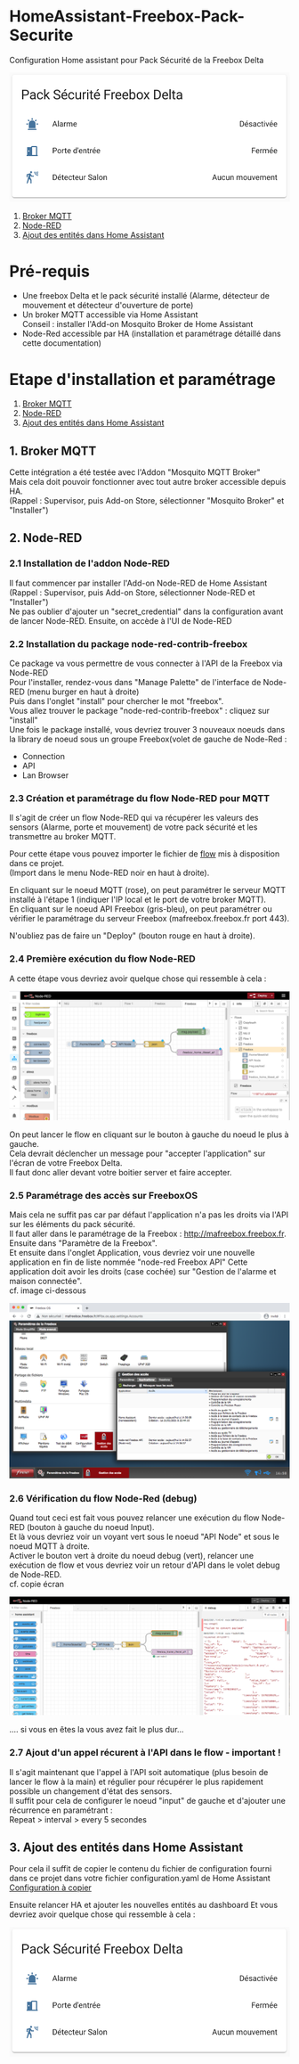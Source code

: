 # HomeAssistant-Freebox-Pack-Securite
Configuration Home assistant pour Pack Sécurité de la Freebox Delta

![Alt text](ScreenShot-Freebox-Delta-pack-securite-HomeAssistant.png?raw=true "Screen Shot")


1. [Broker MQTT](#1-broker-mqtt)  
2. [Node-RED](#2-node-red)  
2. [Ajout des entités dans Home Assistant](#3-ajout-des-entités-dans-home-assistant)  


# Pré-requis
- Une freebox Delta et le pack sécurité installé (Alarme, détecteur de mouvement et détecteur d'ouverture de porte)
- Un broker MQTT accessible via Home Assistant  
Conseil : installer l'Add-on Mosquito Broker de Home Assistant
- Node-Red accessible par HA (installation et paramétrage détaillé dans cette documentation)  

# Etape d'installation et paramétrage 

1. [Broker MQTT](#1-broker-mqtt)  
2. [Node-RED](#2-node-red)  
2. [Ajout des entités dans Home Assistant](#3-ajout-des-entités-dans-home-assistant)  

## 1. Broker MQTT

Cette intégration a été testée avec l'Addon "Mosquito MQTT Broker"  
Mais cela doit pouvoir fonctionner avec tout autre broker accessible depuis HA.  
(Rappel : Supervisor, puis Add-on Store, sélectionner "Mosquito Broker" et "Installer") 


## 2. Node-RED
### 2.1 Installation de l'addon Node-RED
Il faut commencer par installer l'Add-on Node-RED de Home Assistant  
(Rappel : Supervisor, puis Add-on Store, sélectionner Node-RED et "Installer")  
Ne pas oublier d'ajouter un "secret_credential" dans la configuration avant de lancer Node-RED. 
Ensuite, on accède à l'UI de Node-RED 

### 2.2 Installation du package node-red-contrib-freebox

Ce package va vous permettre de vous connecter à l'API de la Freebox via Node-RED  
Pour l'installer, rendez-vous dans "Manage Palette" de l'interface de Node-RED (menu burger en haut à droite)  
Puis dans l'onglet "install"  pour chercher le mot "freebox".  
Vous allez trouver le package "node-red-contrib-freebox" : cliquez sur "install"  
Une fois le package installé, vous devriez trouver 3 nouveaux noeuds dans la library de noeud sous un groupe Freebox(volet de gauche de Node-Red : 
- Connection
- API 
- Lan Browser

### 2.3 Création et paramétrage du flow Node-RED pour MQTT

Il s'agit de créer un flow Node-RED qui va récupérer les valeurs des sensors (Alarme, porte et mouvement) de votre pack sécurité et les transmettre au broker MQTT.  

Pour cette étape vous pouvez importer le fichier de [flow](./Node-Red-flows-freebox-home-tileset-all.json) mis à disposition dans ce projet.  
(Import dans le menu Node-RED noir en haut à droite).

En cliquant sur le noeud MQTT (rose), on peut paramétrer le serveur MQTT installé à l'étape 1 (indiquer l'IP local et le port de votre broker MQTT).  
En cliquant sur le noeud API Freebox (gris-bleu), on peut paramétrer ou vérifier le paramétrage du serveur Freebox (mafreebox.freebox.fr port 443). 

N'oubliez pas de faire un "Deploy" (bouton rouge en haut à droite). 


### 2.4 Première exécution du flow Node-RED 

A cette étape vous devriez avoir quelque chose qui ressemble à cela :

![Alt text](NodeRed-Flow-API-Freebox.png?raw=true "Screen Shot Node-RED")

On peut lancer le flow en cliquant sur le bouton à gauche du noeud le plus à gauche.  
Cela devrait déclencher un message pour "accepter l'application" sur l'écran de votre Freebox Delta.  
Il faut donc aller devant votre boitier server et faire accepter.  

### 2.5 Paramétrage des accès sur FreeboxOS

Mais cela ne suffit pas car par défaut l'application n'a pas les droits via l'API sur les éléments du pack sécurité.  
Il faut aller dans le paramétrage de la Freebox : http://mafreebox.freebox.fr.  
Ensuite dans "Paramètre de la Freebox".  
Et ensuite dans l'onglet Application, vous devriez voir une nouvelle application en fin de liste nommée "node-red Freebox API"
Cette application doit avoir les droits (case cochée) sur "Gestion de l'alarme et maison connectée".  
cf. image ci-dessous 

![Ajout accès sur FreeboxOS](/img/Freebox-GestionAcces-Ajoutacces.png?raw=true "Ajout accès sur FreeboxOS")

### 2.6 Vérification du flow Node-Red (debug)

Quand tout ceci est fait vous pouvez relancer une exécution du flow Node-RED (bouton à gauche du noeud Input).  
Et là vous devriez voir un voyant vert sous le noeud "API Node" et sous le noeud MQTT à droite.  
Activer le bouton vert à droite du noeud debug (vert), relancer une exécution de flow et vous devriez voir un retour d'API dans le volet debug de Node-RED.  
cf. copie écran

![Flow NodeRed avec debug en sucess](/img/NodeRed-Flow-API-Freebox-debug-success.png?raw=true "Flow Node-RED avec debug success")

.... si vous en êtes la vous avez fait le plus dur...

### 2.7 Ajout d'un appel récurent à l'API dans le flow - important !

Il s'agit maintenant que l'appel à l'API soit automatique (plus besoin de lancer le flow à la main) et régulier pour récupérer le plus rapidement possible un changement d'état des sensors.  
Il suffit pour cela de configurer le noeud "input" de gauche et d'ajouter une récurrence en paramétrant :  
Repeat > interval > every 5 secondes

## 3. Ajout des entités dans Home Assistant 

Pour cela il suffit de copier le contenu du fichier de configuration fourni dans ce projet dans votre fichier configuration.yaml de Home Assistant
[Configuration à copier](./configuration.yaml?raw=true)  

Ensuite relancer HA et ajouter les nouvelles entités au dashboard
Et vous devriez avoir quelque chose qui ressemble à cela :  

![Screen Shot intégration Freebox Pack Sécurité](ScreenShot-Freebox-Delta-pack-securite-HomeAssistant.png?raw=true "Screen Shot")




